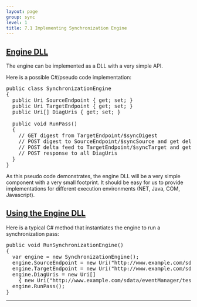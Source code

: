 ```yaml
---
layout: page
group: sync
level: 1
title: 7.1 Implementing Synchronization Engine
---
```

## <a name="engine-dll" href="#engine-dll">Engine DLL</a>

The engine can be implemented as a DLL with a very simple API.

Here is a possible C#/pseudo code implementation:

<pre>public&nbsp;class&nbsp;SynchronizationEngine
{
  public&nbsp;Uri SourceEndpoint { get; set; }
  public&nbsp;Uri TargetEndpoint { get; set; }
  public&nbsp;Uri[] DiagUris { get; set; }

  public&nbsp;void RunPass()
  {
    // GET digest from TargetEndpoint/$syncDigest
    // POST digest to SourceEndpoint/$syncSource and get delta feed in response 
    // POST delta feed to TargetEndpoint/$syncTarget and get result feed in response
    // POST response to all DiagUris
  }
}</pre>

As this pseudo code demonstrates, the engine DLL will be a very simple
component with a very small footprint. It should be easy for us to provide
implementations for different execution environments (NET, Java, COM,
Javascript).

## <a name="using-engine" href="#using-engine">Using the Engine DLL</a>

Here is a typical C# method that instantiates the engine to run a
synchronization pass:

<pre>public&nbsp;void RunSynchronizationEngine()
{
  var engine = new&nbsp;SynchronizationEngine();
  engine.SourceEndpoint = new&nbsp;Uri("http://www.example.com/sdata/app1/test/-/accounts");
  engine.TargetEndpoint = new&nbsp;Uri("http://www.example.com/sdata/app2/test/-/accounts");
  engine.DiagUris = new&nbsp;Uri[]
    { new&nbsp;Uri("http://www.example.com/sdata/eventManager/test/-/diagnoses") };
  engine.RunPass();
}</pre>

* * *